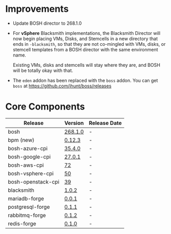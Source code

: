 # Improvements

- Update BOSH director to 268.1.0

- For **vSphere** Blacksmith implementations, the Blacksmith
  Director will now begin placing VMs, Disks, and Stemcells in a
  new directory that ends in `-blacksmith`, so that they are not
  co-mingled with VMs, disks, or stemcell templates from a BOSH
  director with the same environment name.

  Existing VMs, disks and stemcells will stay where they are, and
  BOSH will be totally okay with that.

- The `eden` addon has been replaced with the `boss` addon.
  You can get `boss` at https://github.com/jhunt/boss/releases

# Core Components

| Release | Version | Release Date |
| ------- | ------- | ------------ |
| bosh | [268.1.0](https://github.com/cloudfoundry/bosh/releases/tag/v268.1.0) | - |
| bpm (new) | [0.12.3](https://github.com/cloudfoundry-incubator/bpm-release/releases/tag/v0.12.3) | - |
| bosh-azure-cpi | [35.4.0](https://github.com/cloudfoundry/bosh-azure-cpi-release/releases/tag/v35.4.0) | - |
| bosh-google-cpi | [27.0.1](https://github.com/cloudfoundry/bosh-google-cpi-release/releases/tag/v27.0.1) | - |
| bosh-aws-cpi | [72](https://github.com/cloudfoundry/bosh-aws-cpi-release/releases/tag/v72) | - |
| bosh-vsphere-cpi | [50](https://github.com/cloudfoundry/bosh-vsphere-cpi-release/releases/tag/v50) | - |
| bosh-openstack-cpi | [39](https://github.com/cloudfoundry/bosh-openstack-cpi-release/releases/tag/v39) | - |
| blacksmith | [1.0.2](https://github.com/blacksmith-community/blacksmith-boshrelease/releases/tag/v1.0.2) | - |
| mariadb-forge | [0.0.1](https://github.com/blacksmith-community/mariadb-forge-boshrelease/releases/tag/v0.0.1) | - |
| postgresql-forge | [0.1.1](https://github.com/blacksmith-community/postgresql-forge-boshrelease/releases/tag/v0.1.1) | - |
| rabbitmq-forge | [0.1.2](https://github.com/blacksmith-community/rabbitmq-forge-boshrelease/releases/tag/v0.1.2) | - |
| redis-forge | [0.1.0](https://github.com/blacksmith-community/redis-forge-boshrelease/releases/tag/v0.1.0) | - |
